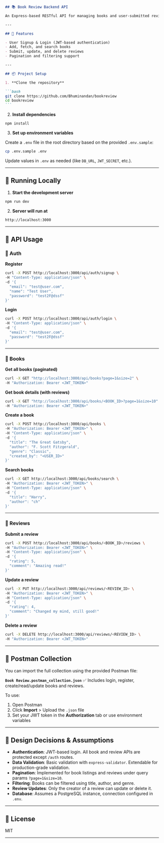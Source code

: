 ````markdown
## 📚 Book Review Backend API

An Express-based RESTful API for managing books and user-submitted reviews. This backend service supports user authentication, book cataloging, reviews, and search functionalities.

---

## 🚀 Features

- User Signup & Login (JWT-based authentication)
- Add, fetch, and search books
- Submit, update, and delete reviews
- Pagination and filtering support

---

## 📦 Project Setup

1. **Clone the repository**

```bash
git clone https://github.com/Bhuminandan/bookreview
cd bookreview
```
````

2. **Install dependencies**

```bash
npm install
```

3. **Set up environment variables**

Create a `.env` file in the root directory based on the provided `.env.sample`:

```bash
cp .env.sample .env
```

Update values in `.env` as needed (like `DB_URL`, `JWT_SECRET`, etc.).

---

## 🧪 Running Locally

1. **Start the development server**

```bash
npm run dev
```

2. **Server will run at**

```
http://localhost:3000
```

---

## 🔌 API Usage

### 🔐 Auth

**Register**

```bash
curl -X POST http://localhost:3000/api/auth/signup \
-H "Content-Type: application/json" \
-d '{
  "email": "test@user.com",
  "name": "Test User",
  "password": "test2F@dssf"
}'
```

**Login**

```bash
curl -X POST http://localhost:3000/api/auth/login \
-H "Content-Type: application/json" \
-d '{
  "email": "test@user.com",
  "password": "test2F@dssf"
}'
```

---

### 📖 Books

**Get all books (paginated)**

```bash
curl -X GET "http://localhost:3000/api/books?page=1&size=2" \
-H "Authorization: Bearer <JWT_TOKEN>"
```

**Get book details (with reviews)**

```bash
curl -X GET "http://localhost:3000/api/books/<BOOK_ID>?page=1&size=10" \
-H "Authorization: Bearer <JWT_TOKEN>"
```

**Create a book**

```bash
curl -X POST http://localhost:3000/api/books \
-H "Authorization: Bearer <JWT_TOKEN>" \
-H "Content-Type: application/json" \
-d '{
  "title": "The Great Gatsby",
  "author": "F. Scott Fitzgerald",
  "genre": "Classic",
  "created_by": "<USER_ID>"
}'
```

**Search books**

```bash
curl -X GET http://localhost:3000/api/books/search \
-H "Authorization: Bearer <JWT_TOKEN>" \
-H "Content-Type: application/json" \
-d '{
  "title": "Harry",
  "author": "ch"
}'
```

---

### 📝 Reviews

**Submit a review**

```bash
curl -X POST http://localhost:3000/api/books/<BOOK_ID>/reviews \
-H "Authorization: Bearer <JWT_TOKEN>" \
-H "Content-Type: application/json" \
-d '{
  "rating": 5,
  "comment": "Amazing read!"
}'
```

**Update a review**

```bash
curl -X PUT http://localhost:3000/api/reviews/<REVIEW_ID> \
-H "Authorization: Bearer <JWT_TOKEN>" \
-H "Content-Type: application/json" \
-d '{
  "rating": 4,
  "comment": "Changed my mind, still good!"
}'
```

**Delete a review**

```bash
curl -X DELETE http://localhost:3000/api/reviews/<REVIEW_ID> \
-H "Authorization: Bearer <JWT_TOKEN>"
```

---

## 📂 Postman Collection

You can import the full collection using the provided Postman file:

**`Book Review.postman_collection.json`**
✅ Includes login, register, create/read/update books and reviews.

To use:

1. Open Postman
2. Click **Import** > Upload the `.json` file
3. Set your JWT token in the **Authorization** tab or use environment variables

---

## 🧠 Design Decisions & Assumptions

- **Authentication**: JWT-based login. All book and review APIs are protected except `/auth` routes.
- **Data Validation**: Basic validation with `express-validator`. Extendable for production-grade validation.
- **Pagination**: Implemented for book listings and reviews under query params `?page=1&size=10`.
- **Filtering**: Books can be filtered using title, author, and genre.
- **Review Updates**: Only the creator of a review can update or delete it.
- **Database**: Assumes a PostgreSQL instance, connection configured in `.env`.

---

## 🪪 License

MIT

---
